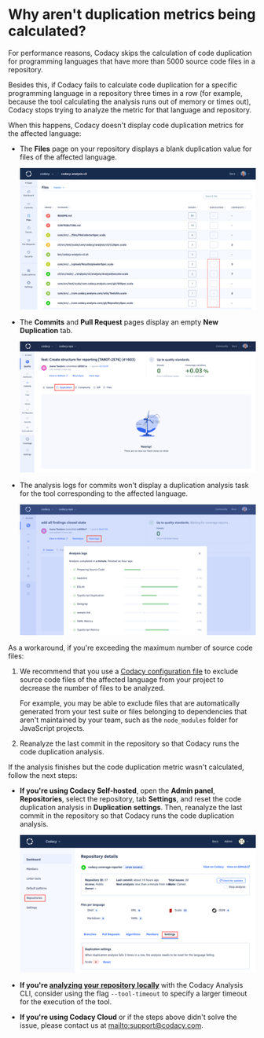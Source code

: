 # Why aren't duplication metrics being calculated?

For performance reasons, Codacy skips the calculation of code duplication for programming languages that have more than 5000 source code files in a repository.

Besides this, if Codacy fails to calculate code duplication for a specific programming language in a repository three times in a row (for example, because the tool calculating the analysis runs out of memory or times out), Codacy stops trying to analyze the metric for that language and repository.

When this happens, Codacy doesn't display code duplication metrics for the affected language:

-   The **Files** page on your repository displays a blank duplication value for files of the affected language.

    ![Duplication in the Files page](images/duplication-files.png)

-   The **Commits** and **Pull Request** pages display an empty **New Duplication** tab.

    ![New duplication for a commit](images/duplication-commits.png)

-   The analysis logs for commits won't display a duplication analysis task for the tool corresponding to the affected language.

    ![Analysis logs for a commit](images/duplication-logs.png)

As a workaround, if you're exceeding the maximum number of source code files:

1.  We recommend that you use a [Codacy configuration file](../../repositories-configure/codacy-configuration-file.md) to exclude source code files of the affected language from your project to decrease the number of files to be analyzed.

    For example, you may be able to exclude files that are automatically generated from your test suite or files belonging to dependencies that aren't maintained by your team, such as the `node_modules` folder for JavaScript projects.

2.  Reanalyze the last commit in the repository so that Codacy runs the code duplication analysis.

If the analysis finishes but the code duplication metric wasn't calculated, follow the next steps:

-   **If you're using Codacy Self-hosted**, open the **Admin panel**, **Repositories**, select the repository, tab **Settings**, and reset the code duplication analysis in **Duplication settings**. Then, reanalyze the last commit in the repository so that Codacy runs the code duplication analysis.

    ![Resetting the failed duplication analysis](images/duplication-metrics-reset.png)

-   **If you're [analyzing your repository locally](../../related-tools/local-analysis/running-local-analysis.md)** with the Codacy Analysis CLI, consider using the flag `--tool-timeout` to specify a larger timeout for the execution of the tool.

-   **If you're using Codacy Cloud** or if the steps above didn't solve the issue, please contact us at <mailto:support@codacy.com>.
